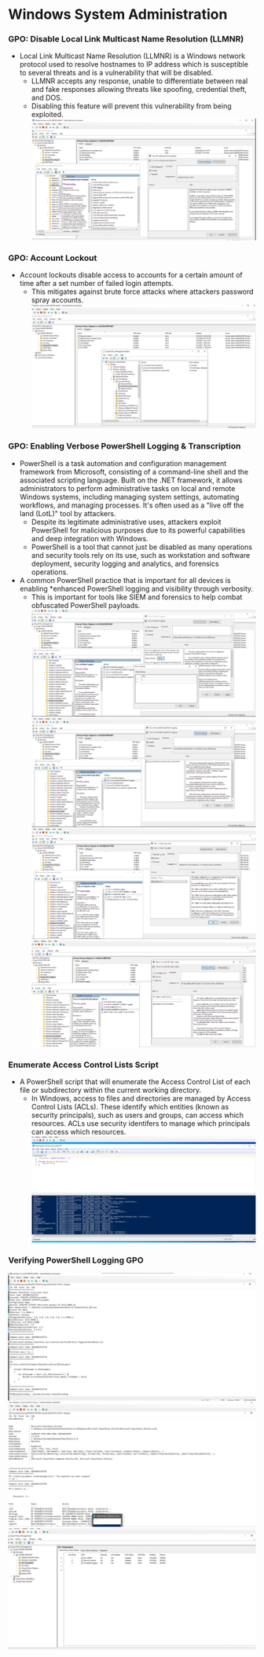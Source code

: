 # Windows System Administration
### GPO: Disable Local Link Multicast Name Resolution (LLMNR)
- Local Link Multicast Name Resolution (LLMNR) is a Windows network protocol used to resolve hostnames to IP address which is susceptible to several threats and is a vulnerability that will be disabled.
    * LLMNR accepts any response, unable to differentiate between real and fake responses allowing threats like spoofing, credential theft, and DOS.
    * Disabling this feature will prevent this vulnerability from being exploited.
    ![Diagram](https://github.com/aele1401/Windows/blob/main/Images/llmnr.PNG)
### GPO: Account Lockout
- Account lockouts disable access to accounts for a certain amount of time after a set number of failed login attempts.
    * This mitigates against brute force attacks where attackers password spray accounts.
    ![Diagram](https://github.com/aele1401/Windows/blob/main/Images/Account_lockout.PNG)
### GPO: Enabling Verbose PowerShell Logging & Transcription
- PowerShell is a task automation and configuration management framework from Microsoft, consisting of a command-line shell and the associated scripting language. Built on the .NET framework, it allows administrators to perform administrative tasks on local and remote Windows systems, including managing system settings, automating workflows, and managing processes. It's often used as a "live off the land (LotL)" tool by attackers.
    * Despite its legitimate administrative uses, attackers exploit PowerShell for malicious purposes due to its powerful capabilities and deep integration with Windows.
    * PowerShell is a tool that cannot just be disabled as many operations and security tools rely on its use, such as workstation and software deployment, security logging and analytics, and forensics operations.
- A common PowerShell practice that is important for all devices is enabling *enhanced PowerShell logging and visibility through verbosity.
    * This is important for tools like SIEM and forensics to help combat obfuscated PowerShell payloads.
![Diagram](https://github.com/aele1401/Windows/blob/main/Images/VBP1.png)
![Diagram](https://github.com/aele1401/Windows/blob/main/Images/VBP2.png)
![Diagram](https://github.com/aele1401/Windows/blob/main/Images/VBP3.png)
![Diagram](https://github.com/aele1401/Windows/blob/main/Images/VBP4.png)

### Enumerate Access Control Lists Script
- A PowerShell script that will enumerate the Access Control List of each file or subdirectory within the current working directory.
    * In Windows, access to files and directories are managed by Access Control Lists (ACLs). These identify which entities (known as security principals), such as users and groups, can access which resources. ACLs use security identifers to manage which principals can access which resources.
![Diagram](https://github.com/aele1401/Windows/blob/main/Images/ACL_enumeration.png)

### Verifying PowerShell Logging GPO
![Diagram](https://github.com/aele1401/Windows/blob/main/Images/Verify_logging.PNG)
![Diagram](https://github.com/aele1401/Windows/blob/main/Images/Verify_logging2.PNG)
![Diagram](https://github.com/aele1401/Windows/blob/main/Images/GPO_GC.PNG)
